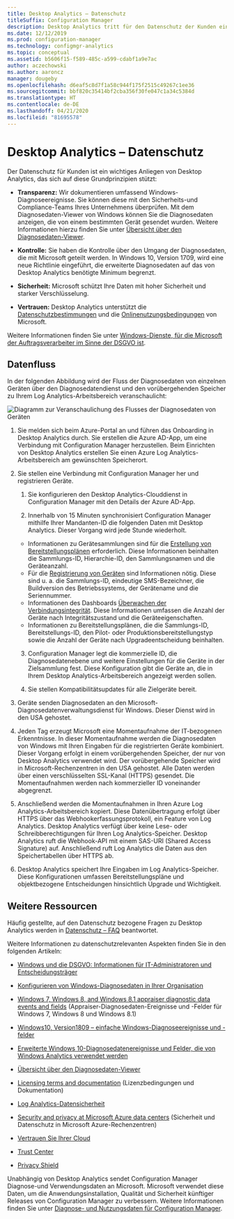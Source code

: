 ```yaml
---
title: Desktop Analytics – Datenschutz
titleSuffix: Configuration Manager
description: Desktop Analytics tritt für den Datenschutz der Kunden ein.
ms.date: 12/12/2019
ms.prod: configuration-manager
ms.technology: configmgr-analytics
ms.topic: conceptual
ms.assetid: b5606f15-f589-485c-a599-cdabf1a9e7ac
author: aczechowski
ms.author: aaroncz
manager: dougeby
ms.openlocfilehash: d6eaf5c8d7f1a58c944f175f2515c49267c1ee36
ms.sourcegitcommit: bbf820c35414bf2cba356f30fe047c1a34c5384d
ms.translationtype: HT
ms.contentlocale: de-DE
ms.lasthandoff: 04/21/2020
ms.locfileid: "81695578"
---
```

# <a name="desktop-analytics-data-privacy"></a>Desktop Analytics – Datenschutz

Der Datenschutz für Kunden ist ein wichtiges Anliegen von Desktop Analytics, das sich auf diese Grundprinzipien stützt:

- **Transparenz:** Wir dokumentieren umfassend Windows-Diagnoseereignisse. Sie können diese mit den Sicherheits-und Compliance-Teams Ihres Unternehmens überprüfen. Mit dem Diagnosedaten-Viewer von Windows können Sie die Diagnosedaten anzeigen, die von einem bestimmten Gerät gesendet wurden. Weitere Informationen hierzu finden Sie unter [Übersicht über den Diagnosedaten-Viewer](https://docs.microsoft.com/windows/configuration/diagnostic-data-viewer-overview).  

- **Kontrolle:** Sie haben die Kontrolle über den Umgang der Diagnosedaten, die mit Microsoft geteilt werden. In Windows 10, Version 1709, wird eine neue Richtlinie eingeführt, die erweiterte Diagnosedaten auf das von Desktop Analytics benötigte Minimum begrenzt.  

- **Sicherheit:** Microsoft schützt Ihre Daten mit hoher Sicherheit und starker Verschlüsselung.  

- **Vertrauen:** Desktop Analytics unterstützt die [Datenschutzbestimmungen](https://privacy.microsoft.com/privacystatement) und die [Onlinenutzungsbedingungen](https://www.microsoftvolumelicensing.com/DocumentSearch.aspx?Mode=3&DocumentTypeId=46) von Microsoft.  

Weitere Informationen finden Sie unter [Windows-Dienste, für die Microsoft der Auftragsverarbeiter im Sinne der DSGVO ist](https://docs.microsoft.com/windows/privacy/gdpr-it-guidance#windows-services-where-microsoft-is-the-processor-under-the-gdpr).<!-- 5353168 -->

## <a name="data-flow"></a>Datenfluss

In der folgenden Abbildung wird der Fluss der Diagnosedaten von einzelnen Geräten über den Diagnosedatendienst und den vorübergehenden Speicher zu Ihrem Log Analytics-Arbeitsbereich veranschaulicht:

![Diagramm zur Veranschaulichung des Flusses der Diagnosedaten von Geräten](media/da-data-flow.png)

1. Sie melden sich beim Azure-Portal an und führen das Onboarding in Desktop Analytics durch. Sie erstellen die Azure AD-App, um eine Verbindung mit Configuration Manager herzustellen. Beim Einrichten von Desktop Analytics erstellen Sie einen Azure Log Analytics-Arbeitsbereich am gewünschten Speicherort.  

2. Sie stellen eine Verbindung mit Configuration Manager her und registrieren Geräte.  

    1. Sie konfigurieren den Desktop Analytics-Clouddienst in Configuration Manager mit den Details der Azure AD-App.  

    2. Innerhalb von 15 Minuten synchronisiert Configuration Manager mithilfe Ihrer Mandanten-ID die folgenden Daten mit Desktop Analytics. Dieser Vorgang wird jede Stunde wiederholt.

      - Informationen zu Gerätesammlungen sind für die [Erstellung von Bereitstellungsplänen](create-deployment-plans.md) erforderlich. Diese Informationen beinhalten die Sammlungs-ID, Hierarchie-ID, den Sammlungsnamen und die Geräteanzahl. 
      - Für die [Registrierung von Geräten](enroll-devices.md) sind Informationen nötig. Diese sind u. a. die Sammlungs-ID, eindeutige SMS-Bezeichner, die Buildversion des Betriebssystems, der Gerätename und die Seriennummer.
      - Informationen des Dashboards [Überwachen der Verbindungsintegrität](monitor-connection-health.md). Diese Informationen umfassen die Anzahl der Geräte nach Integritätszustand und die Geräteeigenschaften.
      - Informationen zu Bereitstellungsplänen, die die Sammlungs-ID, Bereitstellungs-ID, den Pilot- oder Produktionsbereitstellungstyp sowie die Anzahl der Geräte nach Upgradeentscheidung beinhalten.

    3. Configuration Manager legt die kommerzielle ID, die Diagnosedatenebene und weitere Einstellungen für die Geräte in der Zielsammlung fest. Diese Konfiguration gibt die Geräte an, die in Ihrem Desktop Analytics-Arbeitsbereich angezeigt werden sollen.  

    4. Sie stellen Kompatibilitätsupdates für alle Zielgeräte bereit.  

3. Geräte senden Diagnosedaten an den Microsoft-Diagnosedatenverwaltungsdienst für Windows. Dieser Dienst wird in den USA gehostet.  

4. Jeden Tag erzeugt Microsoft eine Momentaufnahme der IT-bezogenen Erkenntnisse. In dieser Momentaufnahme werden die Diagnosedaten von Windows mit Ihren Eingaben für die registrierten Geräte kombiniert. Dieser Vorgang erfolgt in einem vorübergehenden Speicher, der nur von Desktop Analytics verwendet wird. Der vorübergehende Speicher wird in Microsoft-Rechenzentren in den USA gehostet. Alle Daten werden über einen verschlüsselten SSL-Kanal (HTTPS) gesendet. Die Momentaufnahmen werden nach kommerzieller ID voneinander abgegrenzt.  

5. Anschließend werden die Momentaufnahmen in Ihren Azure Log Analytics-Arbeitsbereich kopiert. Diese Datenübertragung erfolgt über HTTPS über das Webhookerfassungsprotokoll, ein Feature von Log Analytics. Desktop Analytics verfügt über keine Lese- oder Schreibberechtigungen für Ihren Log Analytics-Speicher. Desktop Analytics ruft die Webhook-API mit einem SAS-URI (Shared Access Signature) auf. Anschließend ruft Log Analytics die Daten aus den Speichertabellen über HTTPS ab.

6. Desktop Analytics speichert Ihre Eingaben im Log Analytics-Speicher. Diese Konfigurationen umfassen Bereitstellungspläne und objektbezogene Entscheidungen hinsichtlich Upgrade und Wichtigkeit.  

## <a name="other-resources"></a>Weitere Ressourcen

Häufig gestellte, auf den Datenschutz bezogene Fragen zu Desktop Analytics werden in [Datenschutz – FAQ](faq.md#privacy) beantwortet.

Weitere Informationen zu datenschutzrelevanten Aspekten finden Sie in den folgenden Artikeln:

- [Windows und die DSGVO: Informationen für IT-Administratoren und Entscheidungsträger](https://docs.microsoft.com/windows/privacy/gdpr-it-guidance)  

- [Konfigurieren von Windows-Diagnosedaten in Ihrer Organisation](https://docs.microsoft.com/windows/privacy/configure-windows-diagnostic-data-in-your-organization)  

- [Windows 7, Windows 8, and Windows 8.1 appraiser diagnostic data events and fields](https://docs.microsoft.com/previous-versions/windows/it-pro/windows-8.1-and-8/appraiser-diagnostic-data-events-and-fields) (Appraiser-Diagnosedaten-Ereignisse und -Felder für Windows 7, Windows 8 und Windows 8.1)  

- [Windows10, Version1809 – einfache Windows-Diagnoseereignisse und -felder](https://docs.microsoft.com/windows/privacy/basic-level-windows-diagnostic-events-and-fields-1809)  

- [Erweiterte Windows 10-Diagnosedatenereignisse und Felder, die von Windows Analytics verwendet werden](https://docs.microsoft.com/windows/privacy/enhanced-diagnostic-data-windows-analytics-events-and-fields)  

- [Übersicht über den Diagnosedaten-Viewer](https://docs.microsoft.com/windows/privacy/diagnostic-data-viewer-overview)  

- [Licensing terms and documentation](https://www.microsoftvolumelicensing.com/DocumentSearch.aspx?Mode=3&DocumentTypeId=31) (Lizenzbedingungen und Dokumentation)  

- [Log Analytics-Datensicherheit](https://docs.microsoft.com/azure/azure-monitor/platform/data-security)

- [Security and privacy at Microsoft Azure data centers](https://azure.microsoft.com/global-infrastructure/) (Sicherheit und Datenschutz in Microsoft Azure-Rechenzentren)  

- [Vertrauen Sie Ihrer Cloud](https://azure.microsoft.com/overview/trusted-cloud/)  

- [Trust Center](https://www.microsoft.com/trustcenter)  

- [Privacy Shield](https://www.privacyshield.gov/)  

Unabhängig von Desktop Analytics sendet Configuration Manager Diagnose-und Verwendungsdaten an Microsoft. Microsoft verwendet diese Daten, um die Anwendungsinstallation, Qualität und Sicherheit künftiger Releases von Configuration Manager zu verbessern. Weitere Informationen finden Sie unter [Diagnose- und Nutzungsdaten für Configuration Manager](../core/plan-design/diagnostics/diagnostics-and-usage-data.md).
